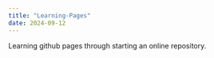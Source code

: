 ```yaml
---
title: "Learning-Pages"
date: 2024-09-12
---
```


Learning github pages through starting an online repository.
